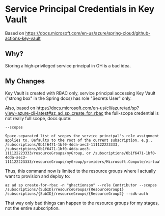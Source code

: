 # Service Principal Credentials in Key Vault

Based on https://docs.microsoft.com/en-us/azure/spring-cloud/github-actions-key-vault

## Why?

Storing a high-privileged service principal in GH is a bad idea.

## My Changes

Key Vault is created with RBAC only, service principal accessing Key Vault ("strong box" in the Spring docs) has role "Secrets User" only.

Also, based on https://docs.microsoft.com/en-us/cli/azure/ad/sp?view=azure-cli-latest#az_ad_sp_create_for_rbac the
full-scope credential is not really full scope, docs quote:

```
--scopes

Space-separated list of scopes the service principal's role assignment applies to. Defaults to the root of the current subscription. e.g., /subscriptions/0b1f6471-1bf0-4dda-aec3-111122223333, /subscriptions/0b1f6471-1bf0-4dda-aec3-111122223333/resourceGroups/myGroup, or /subscriptions/0b1f6471-1bf0-4dda-aec3-111122223333/resourceGroups/myGroup/providers/Microsoft.Compute/virtualMachines/myVM.”
```

Thus, this command now is limited to the resource groups where I actually want to provision and deploy to:

```
az ad sp create-for-rbac -n "ghactionspn" --role Contributor --scopes /subscriptions/{SubID}/resourceGroups/{ResourceGroup1} /subscriptions/{SubID}/resourceGroups/{ResourceGroup2} --sdk-auth
```

That way only bad things can happen to the resource groups for my stages, not the entire subscription.